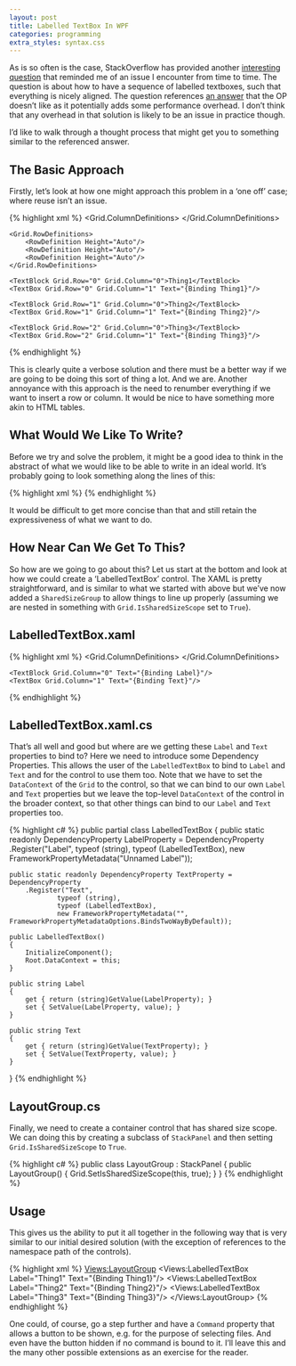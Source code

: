 ```yaml
---
layout: post
title: Labelled TextBox In WPF
categories: programming
extra_styles: syntax.css
---
```

As is so often is the case, StackOverflow has provided another [interesting question](http://stackoverflow.com/q/23389148/1245027) that reminded me of an issue I encounter from time to time.  The question is about how to have a sequence of labelled textboxes, such that everything is nicely aligned.  The question references [an answer](http://stackoverflow.com/a/1015418/1245027) that the OP doesn’t like as it potentially adds some performance overhead.  I don’t think that any overhead in that solution is likely to be an issue in practice though.

I’d like to walk through a thought process that might get you to something similar to the referenced answer.

## The Basic Approach

Firstly, let’s look at how one might approach this problem in a ‘one off’ case; where reuse isn’t an issue.

{% highlight xml %}
<Grid>
    <Grid.ColumnDefinitions>
        <ColumnDefinition Width="Auto"/>
        <ColumnDefinition Width="*"/>
    </Grid.ColumnDefinitions>

    <Grid.RowDefinitions>
        <RowDefinition Height="Auto"/>
        <RowDefinition Height="Auto"/>
        <RowDefinition Height="Auto"/>
    </Grid.RowDefinitions>

    <TextBlock Grid.Row="0" Grid.Column="0">Thing1</TextBlock>
    <TextBox Grid.Row="0" Grid.Column="1" Text="{Binding Thing1}"/>

    <TextBlock Grid.Row="1" Grid.Column="0">Thing2</TextBlock>
    <TextBox Grid.Row="1" Grid.Column="1" Text="{Binding Thing2}"/>

    <TextBlock Grid.Row="2" Grid.Column="0">Thing3</TextBlock>
    <TextBox Grid.Row="2" Grid.Column="1" Text="{Binding Thing3}"/>
</Grid>
{% endhighlight %}

This is clearly quite a verbose solution and there must be a better way if we are going to be doing this sort of thing a lot.  And we are.  Another annoyance with this approach is the need to renumber everything if we want to insert a row or column.  It would be nice to have something more akin to HTML tables.

## What Would We Like To Write?

Before we try and solve the problem, it might be a good idea to think in the abstract of what we would like to be able to write in an ideal world.  It’s probably going to look something along the lines of this:

{% highlight xml %}
<LayoutGroup>
    <LabelledTextBox Label="Thing1" Text="{Binding Thing1}"/>
    <LabelledTextBox Label="Thing2" Text="{Binding Thing2}"/>
    <LabelledTextBox Label="Thing3" Text="{Binding Thing3}"/>
</LayoutGroup>
{% endhighlight %}

It would be difficult to get more concise than that and still retain the expressiveness of what we want to do.

## How Near Can We Get To This?

So how are we going to go about this?  Let us start at the bottom and look at how we could create a ‘LabelledTextBox’ control.  The XAML is pretty straightforward, and is similar to what we started with above but we’ve now added a `SharedSizeGroup` to allow things to line up properly (assuming we are nested in something with `Grid.IsSharedSizeScope` set to `True`).

## LabelledTextBox.xaml

{% highlight xml %}
<Grid x:Name="Root">
    <Grid.ColumnDefinitions>
        <ColumnDefinition Width="Auto" SharedSizeGroup="Labels"/>
        <ColumnDefinition Width="*"/>
    </Grid.ColumnDefinitions>

    <TextBlock Grid.Column="0" Text="{Binding Label}"/>
    <TextBox Grid.Column="1" Text="{Binding Text}"/>
</Grid>
{% endhighlight %}

## LabelledTextBox.xaml.cs

That’s all well and good but where are we getting these `Label` and `Text` properties to bind to?  Here we need to introduce some Dependency Properties.  This allows the user of the `LabelledTextBox` to bind to `Label` and `Text` and for the control to use them too.  Note that we have to set the `DataContext` of the `Grid` to the control, so that we can bind to our own `Label` and `Text` properties but we leave the top-level `DataContext` of the control in the broader context, so that other things can bind to our `Label` and `Text` properties too.

{% highlight c# %}
public partial class LabelledTextBox
{
    public static readonly DependencyProperty LabelProperty = DependencyProperty
        .Register("Label",
                typeof (string),
                typeof (LabelledTextBox),
                new FrameworkPropertyMetadata("Unnamed Label"));

    public static readonly DependencyProperty TextProperty = DependencyProperty
        .Register("Text",
                typeof (string),
                typeof (LabelledTextBox),
                new FrameworkPropertyMetadata("", FrameworkPropertyMetadataOptions.BindsTwoWayByDefault));

    public LabelledTextBox()
    {
        InitializeComponent();
        Root.DataContext = this;
    }

    public string Label
    {
        get { return (string)GetValue(LabelProperty); }
        set { SetValue(LabelProperty, value); }
    }

    public string Text
    {
        get { return (string)GetValue(TextProperty); }
        set { SetValue(TextProperty, value); }
    }
}
{% endhighlight %}

## LayoutGroup.cs

Finally, we need to create a container control that has shared size scope.  We can doing this by creating a subclass of `StackPanel` and then setting `Grid.IsSharedSizeScope` to `True`.

{% highlight c# %}
public class LayoutGroup : StackPanel
{
    public LayoutGroup()
    {
        Grid.SetIsSharedSizeScope(this, true);
    }
}
{% endhighlight %}

## Usage

This gives us the ability to put it all together in the following way that is very similar to our initial desired solution (with the exception of references to the namespace path of the controls).

{% highlight xml %}
<Views:LayoutGroup>
    <Views:LabelledTextBox Label="Thing1" Text="{Binding Thing1}"/>
    <Views:LabelledTextBox Label="Thing2" Text="{Binding Thing2}"/>
    <Views:LabelledTextBox Label="Thing3" Text="{Binding Thing3}"/>
</Views:LayoutGroup>
{% endhighlight %}

One could, of course, go a step further and have a `Command` property that allows a button to be shown, e.g. for the purpose of selecting files.  And even have the button hidden if no command is bound to it.  I’ll leave this and the many other possible extensions as an exercise for the reader.


